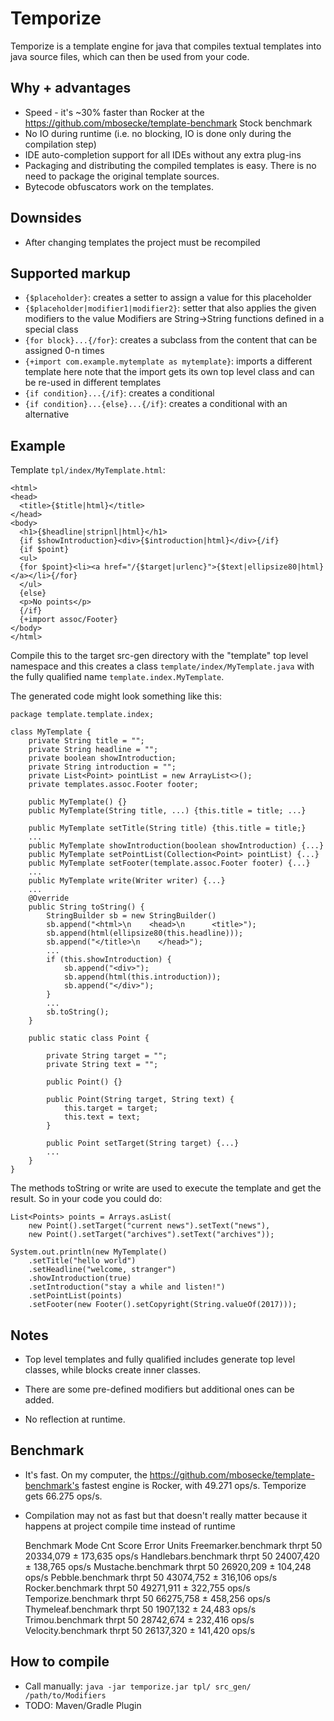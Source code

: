 # Temporize

Temporize is a template engine for java that compiles textual templates into java 
source files, which can then be used from your code.

## Why + advantages

* Speed - it's ~30% faster than Rocker at the https://github.com/mbosecke/template-benchmark 
  Stock benchmark
* No IO during runtime (i.e. no blocking, IO is done only during the compilation step)
* IDE auto-completion support for all IDEs without any extra plug-ins
* Packaging and distributing the compiled templates is easy. There is no need to 
  package the original template sources.
* Bytecode obfuscators work on the templates.

## Downsides

* After changing templates the project must be recompiled
 
## Supported markup
 
* `{$placeholder}`: creates a setter to assign a value for this placeholder
* `{$placeholder|modifier1|modifier2}`: setter that also applies the given modifiers to the value
  Modifiers are String->String functions defined in a special class
* `{for block}...{/for}`: creates a subclass from the content that can be 
 assigned 0-n times 
* `{+import com.example.mytemplate as mytemplate}`: imports a different template here
  note that the import gets its own top level class and can be re-used in different templates
* `{if condition}...{/if}`: creates a conditional
* `{if condition}...{else}...{/if}`: creates a conditional with an alternative

## Example

Template `tpl/index/MyTemplate.html`:

    <html>
    <head>
      <title>{$title|html}</title>
    </head>
    <body>
      <h1>{$headline|stripnl|html}</h1>
      {if $showIntroduction}<div>{$introduction|html}</div>{/if}
      {if $point} 
      <ul>
      {for $point}<li><a href="/{$target|urlenc}">{$text|ellipsize80|html}</a></li>{/for}
      </ul>
      {else}
      <p>No points</p>
      {/if}
      {+import assoc/Footer}
    </body>
    </html>
    
Compile this to the target src-gen directory with the "template" top level namespace 
and this creates a class `template/index/MyTemplate.java` with the fully qualified name 
`template.index.MyTemplate`.

The generated code might look something like this:

    package template.template.index; 
    
    class MyTemplate {
        private String title = "";
        private String headline = "";
        private boolean showIntroduction;
        private String introduction = "";
        private List<Point> pointList = new ArrayList<>();
        private templates.assoc.Footer footer; 
        
        public MyTemplate() {}
        public MyTemplate(String title, ...) {this.title = title; ...}
        
        public MyTemplate setTitle(String title) {this.title = title;}
        ...
        public MyTemplate showIntroduction(boolean showIntroduction) {...}
        public MyTemplate setPointList(Collection<Point> pointList) {...}
        public MyTemplate setFooter(template.assoc.Footer footer) {...}
        ...
        public MyTemplate write(Writer writer) {...}
        ...
        @Override
        public String toString() {
            StringBuilder sb = new StringBuilder()
            sb.append("<html>\n    <head>\n      <title>");
            sb.append(html(ellipsize80(this.headline)));
            sb.append("</title>\n    </head>");
            ...
            if (this.showIntroduction) {
                sb.append("<div>");
                sb.append(html(this.introduction));
                sb.append("</div>");
            }
            ...
            sb.toString();
        }
        
        public static class Point {
        
            private String target = "";
            private String text = "";
            
            public Point() {}
            
            public Point(String target, String text) { 
                this.target = target;
                this.text = text; 
            }
            
            public Point setTarget(String target) {...}
            ...
        }
    }

The methods toString or write are used to execute the template and get the result. So
in your code you could do:

    List<Points> points = Arrays.asList(
        new Point().setTarget("current news").setText("news"),
        new Point().setTarget("archives").setText("archives"));

    System.out.println(new MyTemplate()
        .setTitle("hello world")
        .setHeadline("welcome, stranger")
        .showIntroduction(true)
        .setIntroduction("stay a while and listen!")
        .setPointList(points)
        .setFooter(new Footer().setCopyright(String.valueOf(2017)));

## Notes

* Top level templates and fully qualified includes generate top level classes,
 while blocks create inner classes.
 
* There are some pre-defined modifiers but additional ones can be added.

* No reflection at runtime.

## Benchmark

* It's fast. On my computer, the https://github.com/mbosecke/template-benchmark's 
  fastest engine is Rocker, with 49.271 ops/s. Temporize gets 66.275 ops/s.  
* Compilation may not as fast but that doesn't really matter because it happens at 
  project compile time instead of runtime
  
  
    Benchmark                     Mode  Cnt      Score     Error  Units
    Freemarker.benchmark         thrpt   50  20334,079 ± 173,635  ops/s
    Handlebars.benchmark         thrpt   50  24007,420 ± 138,765  ops/s
    Mustache.benchmark           thrpt   50  26920,209 ± 104,248  ops/s
    Pebble.benchmark             thrpt   50  43074,752 ± 316,106  ops/s
    Rocker.benchmark             thrpt   50  49271,911 ± 322,755  ops/s
    Temporize.benchmark          thrpt   50  66275,758 ± 458,256  ops/s
    Thymeleaf.benchmark          thrpt   50   1907,132 ±  24,483  ops/s
    Trimou.benchmark             thrpt   50  28742,674 ± 232,416  ops/s
    Velocity.benchmark           thrpt   50  26137,320 ± 141,420  ops/s

## How to compile

* Call manually: `java -jar temporize.jar tpl/ src_gen/ /path/to/Modifiers`
* TODO: Maven/Gradle Plugin
